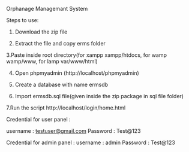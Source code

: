 Orphanage Managemant System

Steps to use:

1. Download the zip file

2. Extract the file and copy erms folder

3.Paste inside root directory(for xampp xampp/htdocs, for wamp wamp/www, for lamp var/www/html)

4. Open phpmyadmin (http://localhost/phpmyadmin)

5. Create a database with name ermsdb

6. Import ermsdb.sql file(given inside the zip package in sql file folder)

7.Run the script http://localhost/login/home.html

Credential for user panel :

username : testuser@gmail.com Password : Test@123

Credential for admin panel : username : admin Password : Test@123
